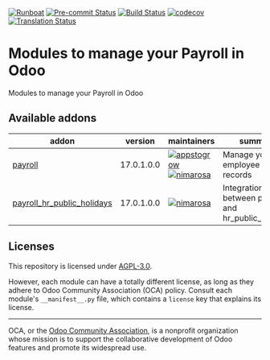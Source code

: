 
[![Runboat](https://img.shields.io/badge/runboat-Try%20me-875A7B.png)](https://runboat.odoo-community.org/builds?repo=OCA/payroll&target_branch=17.0)
[![Pre-commit Status](https://github.com/OCA/payroll/actions/workflows/pre-commit.yml/badge.svg?branch=17.0)](https://github.com/OCA/payroll/actions/workflows/pre-commit.yml?query=branch%3A17.0)
[![Build Status](https://github.com/OCA/payroll/actions/workflows/test.yml/badge.svg?branch=17.0)](https://github.com/OCA/payroll/actions/workflows/test.yml?query=branch%3A17.0)
[![codecov](https://codecov.io/gh/OCA/payroll/branch/17.0/graph/badge.svg)](https://codecov.io/gh/OCA/payroll)
[![Translation Status](https://translation.odoo-community.org/widgets/payroll-17-0/-/svg-badge.svg)](https://translation.odoo-community.org/engage/payroll-17-0/?utm_source=widget)

<!-- /!\ do not modify above this line -->

# Modules to manage your Payroll in Odoo

Modules to manage your Payroll in Odoo

<!-- /!\ do not modify below this line -->

<!-- prettier-ignore-start -->

[//]: # (addons)

Available addons
----------------
addon | version | maintainers | summary
--- | --- | --- | ---
[payroll](payroll/) | 17.0.1.0.0 | [![appstogrow](https://github.com/appstogrow.png?size=30px)](https://github.com/appstogrow) [![nimarosa](https://github.com/nimarosa.png?size=30px)](https://github.com/nimarosa) | Manage your employee payroll records
[payroll_hr_public_holidays](payroll_hr_public_holidays/) | 17.0.1.0.0 | [![nimarosa](https://github.com/nimarosa.png?size=30px)](https://github.com/nimarosa) | Integration between payroll and hr_public_holidays

[//]: # (end addons)

<!-- prettier-ignore-end -->

## Licenses

This repository is licensed under [AGPL-3.0](LICENSE).

However, each module can have a totally different license, as long as they adhere to Odoo Community Association (OCA)
policy. Consult each module's `__manifest__.py` file, which contains a `license` key
that explains its license.

----
OCA, or the [Odoo Community Association](http://odoo-community.org/), is a nonprofit
organization whose mission is to support the collaborative development of Odoo features
and promote its widespread use.
